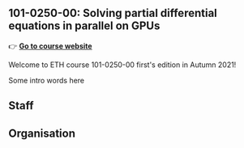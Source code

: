 ## 101-0250-00: Solving partial differential equations in parallel on GPUs

👉 [**Go to course website**](https://eth-vaw-glaciology.github.io/eth-julia-gpu-HS2021-web/)

Welcome to ETH course 101-0250-00 first's edition in Autumn 2021!

Some intro words here

## Staff

## Organisation
